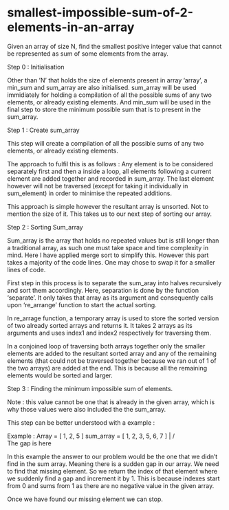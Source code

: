# smallest-impossible-sum-of-2-elements-in-an-array
Given an array of size N, find the smallest positive integer value that cannot be represented as sum of some elements from the array.

Step 0 : Initialisation

Other than ’N’  that holds the size of elements present in array ‘array’, a min_sum and sum_array are also initialised.
sum_array will be used immidiately for holding a compilation of all the possible sums of any two elements, or already existing elements. 
And min_sum will be used in the final step to store the minimum possible sum that is to present in the sum_array.

Step 1 :  Create sum_array

This step will create a compilation of all the possible sums of any two elements, or already existing elements. 

The approach to fulfil this is as follows : 
Any element is to be considered separately first and then a inside a loop, all elements following a current element are added together and recorded in sum_array. 
The last element however will not be traversed (except for taking it individually in sum_element) in order to minimise the repeated additions.

This approach is simple however the resultant array is unsorted. 
Not to mention the size of it.
This takes us to our next step of sorting our array.

Step 2 : Sorting Sum_array

Sum_array is the array that holds no repeated values but is still longer than a traditional array, as such one must take space and time complexity in mind. 
Here I have applied merge sort to simplify this. However this part takes a majority of the code lines. 
One may chose to swap it for a smaller lines of code.

First step in this process is to separate the sum_aray into halves recursively and sort them accordingly. 
Here, separation is done by the function ‘separate’.
It only takes that array as its argument and consequently calls upon ‘re_arrange’ function to start the actual sorting.

In re_arrage function, a temporary array is used to store the sorted version of two already sorted arrays and returns it. 
It takes 2 arrays as its arguments and uses index1 and index2 respectively for traversing them.

In a conjoined loop of traversing both arrays together only the smaller elements are added to the resultant sorted array and 
any of the remaining elements (that could not be traversed together because we ran out of 1 of the two arrays) are added at the end. 
This is because all the remaining elements would be sorted and larger.

Step 3 : Finding the minimum impossible sum of elements.

Note : this value cannot be one that is already in the given array, which is why those values were also included the the sum_array.

This step can be better understood with a example : 

Example :
Array = [ 1, 2, 5 ]
sum_array = [ 1, 2, 3, 5, 6, 7 ]
                      |
                      \/         
                The gap is here

In this example the answer to our problem would be the one that we didn’t find in the sum array.
Meaning there is a sudden gap in our array.
We need to find that missing element.
So we return the index of that element where we suddenly find a gap and increment it by 1. 
This is because indexes start from 0 and sums from 1 as there are no negative value in the given array.

Once we have found our missing element we can stop.
